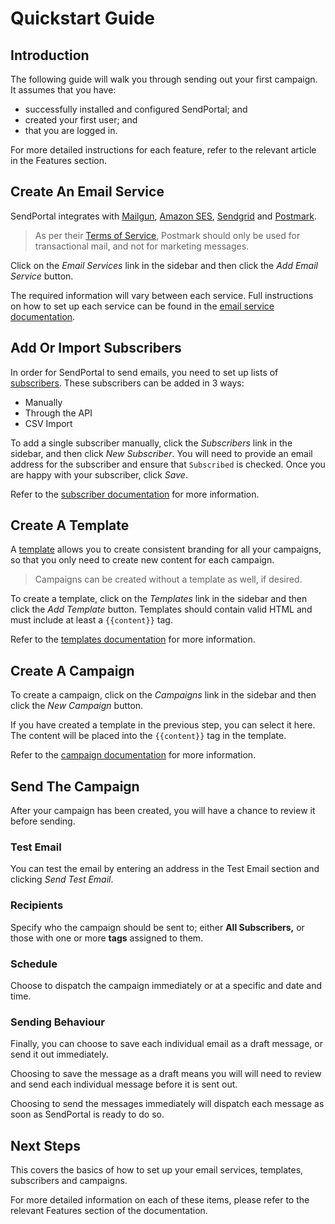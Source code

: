 # Quickstart Guide

## Introduction

The following guide will walk you through sending out your first campaign. It assumes that you have:

- successfully installed and configured SendPortal; and
- created your first user; and
- that you are logged in.

For more detailed instructions for each feature, refer to the relevant article in the Features section.

## Create An Email Service

SendPortal integrates with [Mailgun](/docs/email-services/mailgun), [Amazon SES](/docs/email-services/aws), [Sendgrid](/docs/email-services/sendgrid) and [Postmark](/docs/email-services/postmark).

> As per their [Terms of Service](https://postmarkapp.com/terms-of-service#email-types-that-we-dont-allow-on-postmark), Postmark should only be used for transactional mail, and not for marketing messages.

Click on the _Email Services_ link in the sidebar and then click the _Add Email Service_ button.

The required information will vary between each service. Full instructions on how to set up each service can be found in the [email service documentation](/docs/email-services/introduction).

## Add Or Import Subscribers

In order for SendPortal to send emails, you need to set up lists of [subscribers](/docs/features/subscribers). These subscribers can be added in 3 ways:

- Manually
- Through the API
- CSV Import

To add a single subscriber manually, click the _Subscribers_ link in the sidebar, and then click _New Subscriber_. You will need to provide an email address for the subscriber and ensure that `Subscribed` is checked. Once you are happy with your subscriber, click _Save_.

Refer to the [subscriber documentation](/docs/features/subscribers) for more information.

## Create A Template

A [template](/docs/features/templates) allows you to create consistent branding for all your campaigns, so that you only need to create new content for each campaign.

> Campaigns can be created without a template as well, if desired.

To create a template, click on the _Templates_ link in the sidebar and then click the _Add Template_ button. Templates should contain valid HTML and must include at least a `{{content}}` tag.

Refer to the [templates documentation](/docs/features/templates) for more information.

## Create A Campaign

To create a campaign, click on the _Campaigns_ link in the sidebar and then click the _New Campaign_ button.

If you have created a template in the previous step, you can select it here. The content will be placed into the `{{content}}` tag in the template.

Refer to the [campaign documentation](/docs/features/campaigns) for more information.

## Send The Campaign

After your campaign has been created, you will have a chance to review it before sending.

### Test Email

You can test the email by entering an address in the Test Email section and clicking _Send Test Email_.

### Recipients

Specify who the campaign should be sent to; either **All Subscribers,** or those with one or more **tags** assigned to them.

### Schedule

Choose to dispatch the campaign immediately or at a specific and date and time.

### Sending Behaviour

Finally, you can choose to save each individual email as a draft message, or send it out immediately.

Choosing to save the message as a draft means you will will need to review and send each individual message before it is sent out.

Choosing to send the messages immediately will dispatch each message as soon as SendPortal is ready to do so.

## Next Steps

This covers the basics of how to set up your email services, templates, subscribers and campaigns.

For more detailed information on each of these items, please refer to the relevant Features section of the documentation.
